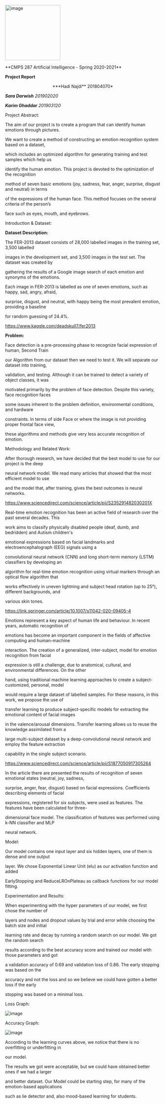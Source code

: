 <a name="br1"></a> 
<img width="179" alt="image" src="https://github.com/sdarwish13/FaceEmotionRecognition/assets/66074964/d0bee029-57fe-4ff1-89a9-bc80fb74e3ff">

<p align="left">
**CMPS 287 Artificial Intelligence - Spring 2020-2021**

**Project Report**

</p>
<p align="center">
  ***Hadi Najdi** 201804070*

  ***Sara Darwish** 201902020*

  ***Karim Ghaddar** 201903120*
</p>

Project Abstract:

The aim of our project is to create a program that can identify human emotions through pictures.

We want to create a method of constructing an emotion recognition system based on a dataset,

which includes an optimized algorithm for generating training and test samples which help us

identify the human emotion. This project is devoted to the optimization of the recognition

method of seven basic emotions (joy, sadness, fear, anger, surprise, disgust and neutral) in terms

of the expressions of the human face. This method focuses on the several criteria of the person’s

face such as eyes, mouth, and eyebrows.

Introduction & Dataset:

**Dataset Description:**

The FER-2013 dataset consists of 28,000 labelled images in the training set, 3,500 labelled

images in the development set, and 3,500 images in the test set. The dataset was created by

gathering the results of a Google image search of each emotion and synonyms of the emotions.

Each image in FER-2013 is labelled as one of seven emotions, such as happy, sad, angry, afraid,



<a name="br2"></a> 

surprise, disgust, and neutral, with happy being the most prevalent emotion, providing a baseline

for random guessing of 24.4%.

<https://www.kaggle.com/deadskull7/fer2013>

**Problem:**

Face detection is a pre-processing phase to recognize facial expression of human, Second Train

our Algorithm from our dataset then we need to test it. We will separate our dataset into training,

validation, and testing. Although it can be trained to detect a variety of object classes, it was

motivated primarily by the problem of face detection. Despite this variety, face recognition faces

some issues inherent to the problem definition, environmental conditions, and hardware

constraints. In terms of side Face or where the image is not providing proper frontal face view,

these algorithms and methods give very less accurate recognition of emotion.

Methodology and Related Work:

After thorough research, we have decided that the best model to use for our project is the deep

neural network model. We read many articles that showed that the most efficient model to use

and the model that, after training, gives the best outcomes is neural networks.

<https://www.sciencedirect.com/science/article/pii/S235291482030201X>

Real-time emotion recognition has been an active field of research over the past several decades. This

work aims to classify physically disabled people (deaf, dumb, and bedridden) and Autism children's

emotional expressions based on facial landmarks and electroencephalograph (EEG) signals using a

convolutional neural network (CNN) and long short-term memory (LSTM) classifiers by developing an

algorithm for real-time emotion recognition using virtual markers through an optical flow algorithm that

works effectively in uneven lightning and subject head rotation (up to 25°), different backgrounds, and

various skin tones.



<a name="br3"></a> 

<https://link.springer.com/article/10.1007/s11042-020-09405-4>

Emotions represent a key aspect of human life and behaviour. In recent years, automatic recognition of

emotions has become an important component in the fields of affective computing and human-machine

interaction. The creation of a generalized, inter-subject, model for emotion recognition from facial

expression is still a challenge, due to anatomical, cultural, and environmental differences. On the other

hand, using traditional machine learning approaches to create a subject-customized, personal, model

would require a large dataset of labelled samples. For these reasons, in this work, we propose the use of

transfer learning to produce subject-specific models for extracting the emotional content of facial images

in the valence/arousal dimensions. Transfer learning allows us to reuse the knowledge assimilated from a

large multi-subject dataset by a deep-convolutional neural network and employ the feature extraction

capability in the single subject scenario.

<https://www.sciencedirect.com/science/article/pii/S1877050917305264>

In the article there are presented the results of recognition of seven emotional states (neutral, joy, sadness,

surprise, anger, fear, disgust) based on facial expressions. Coefficients describing elements of facial

expressions, registered for six subjects, were used as features. The features have been calculated for three-

dimensional face model. The classification of features was performed using k-NN classifier and MLP

neural network.

Model:

Our model contains one input layer and six hidden layers, one of them is dense and one output

layer. We chose Exponential Linear Unit (elu) as our activation function and added

EarlyStopping and ReduceLROnPlateau as callback functions for our model fitting.



<a name="br4"></a> 

Experimentation and Results:

When experimenting with the hyper parameters of our model, we first chose the number of

layers and nodes and dropout values by trial and error while choosing the batch size and initial

learning rate and decay by running a random search on our model. We got the random search

results according to the best accuracy score and trained our model with those parameters and got

a validation accuracy of 0.69 and validation loss of 0.86. The early stopping was based on the

accuracy and not the loss and so we believe we could have gotten a better loss if the early

stopping was based on a minimal loss.

Loss Graph:

![image](https://github.com/sdarwish13/FaceEmotionRecognition/assets/66074964/082c5016-def8-40ad-b00c-a4ecd6fd59f1)


Accuracy Graph:

![image](https://github.com/sdarwish13/FaceEmotionRecognition/assets/66074964/40755ac1-2745-41ed-aae5-a97a172edcdf)


<a name="br5"></a> 

According to the learning curves above, we notice that there is no overfitting or underfitting in

our model.

The results we got were acceptable, but we could have obtained better ones if we had a larger

and better dataset. Our Model could be starting step, for many of the emotion-based applications

such as lie detector and, also mood-based learning for students.
